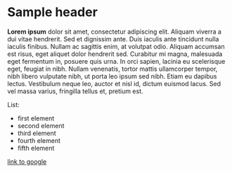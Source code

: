 # Sample header

**Lorem ipsum** dolor sit amet, consectetur adipiscing elit. Aliquam viverra a dui vitae hendrerit. Sed et dignissim ante. Duis iaculis ante tincidunt nulla iaculis finibus. Nullam ac sagittis enim, at volutpat odio. Aliquam accumsan est risus, eget aliquet dolor hendrerit sed. Curabitur mi magna, malesuada eget fermentum in, posuere quis urna. In orci sapien, lacinia eu scelerisque eget, feugiat in nibh. Nullam venenatis, tortor mattis ullamcorper tempor, nibh libero vulputate nibh, ut porta leo ipsum sed nibh. Etiam eu dapibus lectus. Vestibulum neque leo, auctor et nisl id, dictum euismod lacus. Sed vel massa varius, fringilla tellus et, pretium est.

List:
 - first element
 - second element
 - third element
 - fourth element
 - fifth element

[link to google](https:/www.google.com)